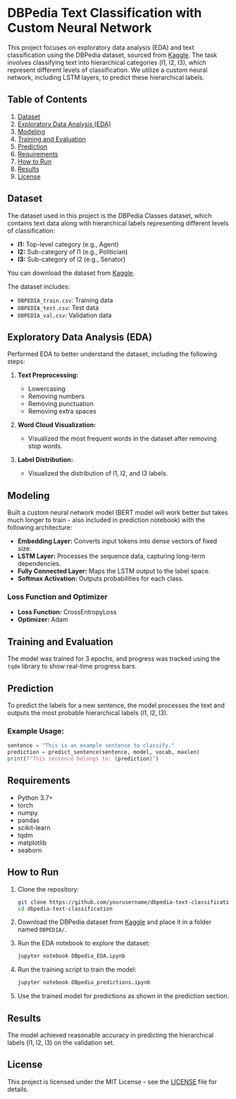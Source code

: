 # DBPedia Text Classification with Custom Neural Network

This project focuses on exploratory data analysis (EDA) and text classification using the DBPedia dataset, sourced from [Kaggle](https://www.kaggle.com/datasets/danofer/dbpedia-classes). The task involves classifying text into hierarchical categories (l1, l2, l3), which represent different levels of classification. We utilize a custom neural network, including LSTM layers, to predict these hierarchical labels.

## Table of Contents

1. [Dataset](#dataset)
2. [Exploratory Data Analysis (EDA)](#exploratory-data-analysis-eda)
3. [Modeling](#modeling)
4. [Training and Evaluation](#training-and-evaluation)
5. [Prediction](#prediction)
6. [Requirements](#requirements)
7. [How to Run](#how-to-run)
8. [Results](#results)
9. [License](#license)

## Dataset

The dataset used in this project is the DBPedia Classes dataset, which contains text data along with hierarchical labels representing different levels of classification:

- **l1:** Top-level category (e.g., Agent)
- **l2:** Sub-category of l1 (e.g., Politician)
- **l3:** Sub-category of l2 (e.g., Senator)

You can download the dataset from [Kaggle](https://www.kaggle.com/datasets/danofer/dbpedia-classes).

The dataset includes:
- `DBPEDIA_train.csv`: Training data
- `DBPEDIA_test.csv`: Test data
- `DBPEDIA_val.csv`: Validation data

## Exploratory Data Analysis (EDA)

Performed EDA to better understand the dataset, including the following steps:

1. **Text Preprocessing:**
   - Lowercasing
   - Removing numbers
   - Removing punctuation
   - Removing extra spaces

2. **Word Cloud Visualization:**
   - Visualized the most frequent words in the dataset after removing stop words.

3. **Label Distribution:**
   - Visualized the distribution of l1, l2, and l3 labels.

## Modeling

Built a custom neural network model (BERT model will work better but takes much longer to train - also included in prediction notebook) with the following architecture:

- **Embedding Layer:** Converts input tokens into dense vectors of fixed size.
- **LSTM Layer:** Processes the sequence data, capturing long-term dependencies.
- **Fully Connected Layer:** Maps the LSTM output to the label space.
- **Softmax Activation:** Outputs probabilities for each class.

### Loss Function and Optimizer
- **Loss Function:** CrossEntropyLoss
- **Optimizer:** Adam

## Training and Evaluation

The model was trained for 3 epochs, and progress was tracked using the `tqdm` library to show real-time progress bars.


## Prediction

To predict the labels for a new sentence, the model processes the text and outputs the most probable hierarchical labels (l1, l2, l3).

### Example Usage:
```python
sentence = "This is an example sentence to classify."
prediction = predict_sentence(sentence, model, vocab, maxlen)
print(f"This sentence belongs to: {prediction}")
```

## Requirements

- Python 3.7+
- torch
- numpy
- pandas
- scikit-learn
- tqdm
- matplotlib
- seaborn

## How to Run

1. Clone the repository:
   ```bash
   git clone https://github.com/yourusername/dbpedia-text-classification.git
   cd dbpedia-text-classification
   ```

2. Download the DBPedia dataset from [Kaggle](https://www.kaggle.com/datasets/danofer/dbpedia-classes) and place it in a folder named `DBPEDIA/`.

3. Run the EDA notebook to explore the dataset:
   ```bash
   jupyter notebook DBpedia_EDA.ipynb
   ```

4. Run the training script to train the model:
   ```bash
   jupyter notebook DBpedia_predictions.ipynb
   ```

5. Use the trained model for predictions as shown in the prediction section.

## Results

The model achieved reasonable accuracy in predicting the hierarchical labels (l1, l2, l3) on the validation set. 

## License

This project is licensed under the MIT License - see the [LICENSE](LICENSE) file for details.
